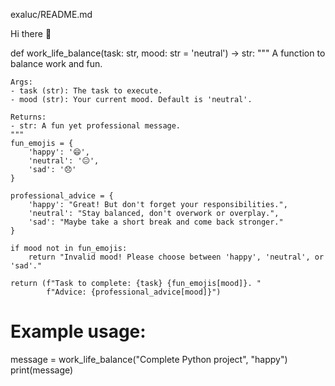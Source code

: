 exaluc/README.md

Hi there 👋

def work_life_balance(task: str, mood: str = 'neutral') -> str:
    """
    A function to balance work and fun.
    
    Args:
    - task (str): The task to execute.
    - mood (str): Your current mood. Default is 'neutral'.

    Returns:
    - str: A fun yet professional message.
    """
    fun_emojis = {
        'happy': '😄',
        'neutral': '😐',
        'sad': '😞'
    }

    professional_advice = {
        'happy': "Great! But don't forget your responsibilities.",
        'neutral': "Stay balanced, don't overwork or overplay.",
        'sad': "Maybe take a short break and come back stronger."
    }

    if mood not in fun_emojis:
        return "Invalid mood! Please choose between 'happy', 'neutral', or 'sad'."

    return (f"Task to complete: {task} {fun_emojis[mood]}. "
            f"Advice: {professional_advice[mood]}")

# Example usage:
message = work_life_balance("Complete Python project", "happy")
print(message)
